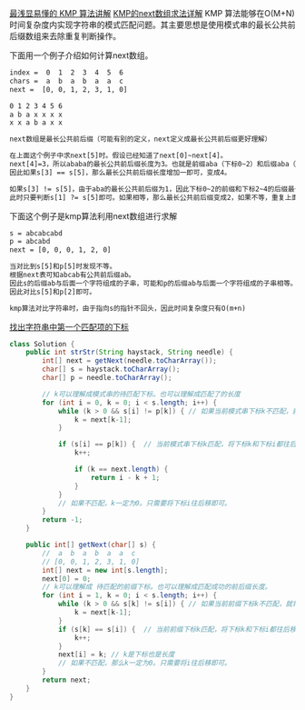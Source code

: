 [最浅显易懂的 KMP 算法讲解](https://www.bilibili.com/video/BV1AY4y157yL/?spm_id_from=333.337.search-card.all.click&vd_source=fec9159eb85cccb827de45e19eb060e7)
[KMP的next数组求法详解](https://blog.csdn.net/to_be_better/article/details/49086075)
KMP 算法能够在O(M+N)时间复杂度内实现字符串的模式匹配问题。其主要思想是使用模式串的最长公共前后缀数组来去除重复判断操作。

下面用一个例子介绍如何计算next数组。
```txt
index =  0  1  2  3  4  5  6
chars =  a  b  a  b  a  a  c
next =  [0, 0, 1, 2, 3, 1, 0]

0 1 2 3 4 5 6
a b a x x x x
x x a b a x x

next数组是最长公共前后缀（可能有别的定义，next定义成最长公共前后缀更好理解）

在上面这个例子中求next[5]时。假设已经知道了next[0]~next[4]。
next[4]=3，所以ababa的最长公共前后缀长度为3。也就是前缀aba（下标0~2）和后缀aba（下标2~4）相同。
因此如果s[3] == s[5]，那么最长公共前后缀长度增加一即可，变成4。

如果s[3] != s[5]，由于aba的最长公共前后缀为1，因此下标0~2的前缀和下标2~4的后缀最长也为1（也就是a）。
此时只要判断s[1] ?= s[5]即可。如果相等，那么最长公共前后缀变成2，如果不等，重复上面过程判断s[0] ?= s[5]即可。
```

下面这个例子是kmp算法利用next数组进行求解
```txt
s = abcabcabd
p = abcabd
next = [0, 0, 0, 1, 2, 0]

当对比到s[5]和p[5]时发现不等。
根据next表可知abcab有公共前后缀ab。
因此s的后缀ab与后面一个字符组成的子串，可能和p的后缀ab与后面一个字符组成的子串相等。
因此对比s[5]和p[2]即可。

kmp算法对比字符串时，由于指向s的指针不回头，因此时间复杂度只有O(m+n)
```

[找出字符串中第一个匹配项的下标](https://leetcode.cn/problems/find-the-index-of-the-first-occurrence-in-a-string/)
```java
class Solution {
    public int strStr(String haystack, String needle) {
        int[] next = getNext(needle.toCharArray());
        char[] s = haystack.toCharArray();
        char[] p = needle.toCharArray();

        // k可以理解成模式串的待匹配下标。也可以理解成匹配了的长度
        for (int i = 0, k = 0; i < s.length; i++) {
            while (k > 0 && s[i] != p[k]) { // 如果当前模式串下标k不匹配，就将下标k移动到下一个可能匹配的地方
                k = next[k-1];
            }

            if (s[i] == p[k]) {  // 当前模式串下标k匹配，将下标k和下标i都往后移。
                k++;

                if (k == next.length) {
                    return i - k + 1;
                }
            }
            // 如果不匹配，k一定为0。只需要将下标i往后移即可。
        }
        return -1;
    }

    public int[] getNext(char[] s) {
        //  a  b  a  b  a  a  c
        // [0, 0, 1, 2, 3, 1, 0]
        int[] next = new int[s.length];
        next[0] = 0;
        // k可以理解成 待匹配的前缀下标。也可以理解成匹配成功的前后缀长度。
        for (int i = 1, k = 0; i < s.length; i++) {
            while (k > 0 && s[k] != s[i]) { // 如果当前前缀下标k不匹配，就将下标k移动到下一个可能匹配的地方
                k = next[k-1];
            }
            if (s[k] == s[i]) {  // 当前前缀下标k匹配，将下标k和下标i都往后移。让下次循环判断下一个下标是否匹配。
                k++;
            }
            next[i] = k; // k是下标也是长度
            // 如果不匹配，那么k一定为0。只需要将i往后移即可。
        }
        return next;
    }
}
```